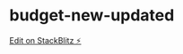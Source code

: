 # budget-new-updated

[Edit on StackBlitz ⚡️](https://stackblitz.com/edit/stackblitz-starters-rmghuf)